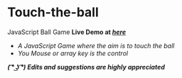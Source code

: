 # Touch-the-ball
JavaScript Ball Game
<b>Live Demo at <a href="https://sauravshah31.github.io/Touch-the-ball/" target="_blank" title="https://sauravshah31.github.io/Touch-the-ball/"><em>here<em></a></b>
<ul>
  <li>A JavaScript Game where the aim is to touch the ball</li>
  <li>You Mouse or array key is the control</li>
</ul>
<b>( ͡° ͜ʖ ͡°) Edits and suggestions are highly appreciated<b>
